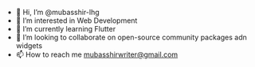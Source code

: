 - 👋 Hi, I’m @mubasshir-lhg
- 👀 I’m interested in Web Development
- 🌱 I’m currently learning Flutter
- 💞️ I’m looking to collaborate on open-source community packages adn widgets 
- 📫 How to reach me mubasshirwriter@gmail.com

<!---
mubasshir-lhg/mubasshir-lhg is a ✨ special ✨ repository because its `README.md` (this file) appears on your GitHub profile.
You can click the Preview link to take a look at your changes.
--->
